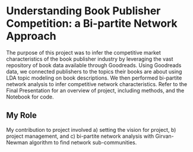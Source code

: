 # Understanding Book Publisher Competition: a Bi-partite Network Approach

The purpose of this project was to infer the competitive market characteristics of the book publisher industry by leveraging the vast repository of book data available through Goodreads. Using Goodreads data, we connected publishers to the topics their books are about using LDA topic modeling on book descriptions. We then performed bi-partite network analysis to infer competitive network characteristics. Refer to the Final Presentation for an overview of project, including methods, and the Notebook for code.

## My Role
My contribution to project involved a) setting the vision for project, b)  project management, and c) bi-partite network analysis with Girvan-Newman algorithm to find network sub-communities.
